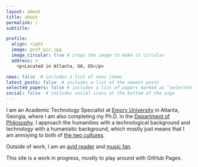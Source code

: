 ```yaml
---
layout: about
title: about
permalink: /
subtitle:

profile:
  align: right
  image: prof_pic.jpg
  image_circular: true # crops the image to make it circular
  address: >
    <p>Located in Atlanta, GA, US</p>

news: false  # includes a list of news items
latest_posts: false  # includes a list of the newest posts
selected_papers: false # includes a list of papers marked as "selected={true}"
social: false  # includes social icons at the bottom of the page
---
```


I am an Academic Technology Specialist at <a href="https://emory.edu" target="_blank" rel="noopener noreferrer">Emory University</a> in Atlanta, Georgia, where I am also completing my Ph.D. in the <a href="http://philosophy.emory.edu" target="_blank" rel="noopener noreferrer">Department of Philosophy</a>. I approach the humanities with a technological background and technology with a humanistic background, which mostly just means that I am annoying to both of <a href="https://en.wikipedia.org/wiki/The_Two_Cultures" target="_blank" rel="noopener noreferrer">the two cultures</a>.

Outside of work, I am an [avid reader](/reading/) and [music fan](/listening/).

This site is a work in progress, mostly to play around with GitHub Pages.
